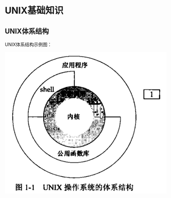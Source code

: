 # UNIX基础知识

## UNIX体系结构

UNIX体系结构示例图：

![UNIX体系结构示例图](https://github.com/summer-firefly/APUE/blob/main/chapter01/png/UNIX体系结构示例图.png)

